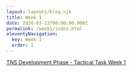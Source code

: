 ```yaml
---
layout: layouts/blog.njk
title: Week 1
date: 2020-03-22T00:00:00.000Z
permalink: /week1/index.html
eleventyNavigation:
  key: Week 1
  order: 1
---
```


[TNS Development Phase - Tactical Task Week 1](https://res.cloudinary.com/jenko/image/upload/v1584980941/tns-lockdown-activities/week1/TNS_Development_Phase_-_Tactical_Task_-_Week_1_evaudj.pdf)
